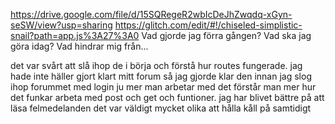
https://drive.google.com/file/d/15SQRegeR2wbIcDeJhZwqdq-xGyn-seSW/view?usp=sharing
https://glitch.com/edit/#!/chiseled-simplistic-snail?path=app.js%3A27%3A0
Vad gjorde jag förra gången? 
Vad ska jag göra idag?
Vad hindrar mig från...


det var svårt att slå ihop de i börja och förstå hur routes fungerade. 
jag hade inte häller gjort klart mitt forum så jag gjorde klar den innan jag slog ihop forummet med login 
ju mer man arbetar med det förstår man mer hur det funkar arbeta med post och get och funtioner.
jag har blivet bättre på att läsa felmedelanden det var väldigt mycket olika att hålla kåll på samtidigt 






 